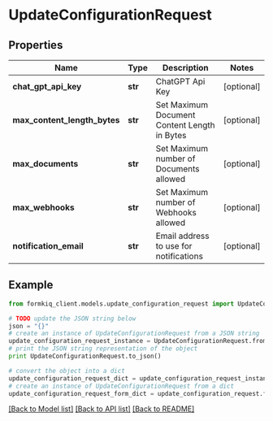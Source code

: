 # UpdateConfigurationRequest


## Properties

Name | Type | Description | Notes
------------ | ------------- | ------------- | -------------
**chat_gpt_api_key** | **str** | ChatGPT Api Key | [optional] 
**max_content_length_bytes** | **str** | Set Maximum Document Content Length in Bytes | [optional] 
**max_documents** | **str** | Set Maximum number of Documents allowed | [optional] 
**max_webhooks** | **str** | Set Maximum number of Webhooks allowed | [optional] 
**notification_email** | **str** | Email address to use for notifications | [optional] 

## Example

```python
from formkiq_client.models.update_configuration_request import UpdateConfigurationRequest

# TODO update the JSON string below
json = "{}"
# create an instance of UpdateConfigurationRequest from a JSON string
update_configuration_request_instance = UpdateConfigurationRequest.from_json(json)
# print the JSON string representation of the object
print UpdateConfigurationRequest.to_json()

# convert the object into a dict
update_configuration_request_dict = update_configuration_request_instance.to_dict()
# create an instance of UpdateConfigurationRequest from a dict
update_configuration_request_form_dict = update_configuration_request.from_dict(update_configuration_request_dict)
```
[[Back to Model list]](../README.md#documentation-for-models) [[Back to API list]](../README.md#documentation-for-api-endpoints) [[Back to README]](../README.md)


